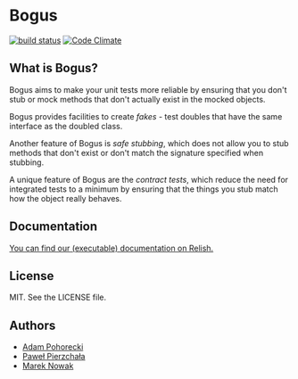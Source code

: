 # Bogus

[![build status](https://secure.travis-ci.org/psyho/bogus.png)](http://travis-ci.org/psyho/bogus)
[![Code Climate](https://codeclimate.com/github/psyho/bogus.png)](https://codeclimate.com/github/psyho/bogus)

## What is Bogus?

Bogus aims to make your unit tests more reliable by ensuring that you don't stub or mock methods that don't actually exist in the mocked objects.

Bogus provides facilities to create *fakes* - test doubles that have the same interface as the doubled class.

Another feature of Bogus is *safe stubbing*, which does not allow you to stub methods that don't exist or don't match the signature specified when stubbing.

A unique feature of Bogus are the *contract tests*, which reduce the need for integrated tests to a minimum by ensuring that the things you stub match how the object really behaves.

## Documentation

[You can find our (executable) documentation on Relish.][docs]

## License

MIT. See the LICENSE file.

## Authors

* [Adam Pohorecki](http://github.com/psyho)
* [Paweł Pierzchała](http://github.com/wrozka)
* [Marek Nowak](https://github.com/yundt)

[docs]: http://www.relishapp.com/bogus/bogus/docs 
